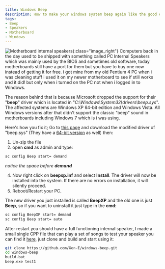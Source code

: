 ```yaml
---
title: Windows Beep
description: How to make your windows system beep again like the good ol times using the motherboard speakers.
tags:
- Beep
- Speakers
- Motherboard
- Windows
---
```


![Motherboard internal speakers]({{site.url}}/images/internal_speakers.jpg){:class="image_right"}
Computers back in the day used to be shipped with something called PC Internal Speakers which was mainly used by the BIOS and sometimes old software, today motherboards still have a port for them but you have to buy one now instead of getting it for free. i got mine from my old Pentium 4 PC when i was cleaning stuff i used it on my newer motherboard to see if still works and it did! but only when i turned on the PC not when i logged in to Windows. <!--more-->


The reason behind that is because Microsoft dropped the support for their "**beep**" driver which is located in "*C:\Windows\System32\drivers\beep.sys*". The affected systems are Windows XP 64-bit edition and Windows Vista. All Windows versions after that didn't support the classic "beep" sound in motherboards including Windows 7 which is i was using.

Here's how you fix it; Go to [this page](http://www.waldbauer.com/tmp/dl.php?download=beepx) and download the modified driver of "beep.sys" (They have a [64-bit version](http://www.waldbauer.com/tmp/dl.php?download=beepxp64) as well) then:

1. Un-zip the file
2. open **cmd** as admin and type:
```bash
sc config Beep start= demand
```
*notice the space before **demand***

4. Now right click on **beepxp.inf** and select **Install**. The driver will now be installed into the system. If there are no errors on installation, it will silently proceed.
5. Reboot/Restart your PC.

The new driver you just installed is called **BeepXP** and the old one is just **Beep**, so if you want to uninstall it just type in the **cmd**:
```bash
sc config BeepXP start= demand
sc config Beep start= auto
```
After restart you should have a full functioning internal speaker, I made a small single CPP file that can play a set of songs to test your speaker you can find it [here](https://github.com/Xen-E/windows-beep), just clone and build and start using it:
```bash
git clone https://github.com/Xen-E/windows-beep.git
cd windows-beep
build.bat
beep.exe test1
```

